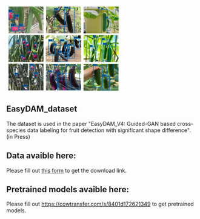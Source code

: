 <img src="https://github.com/I3-Laboratory/EasyDAM_dataset/blob/main/test_picture.jpg" width="300px">  


## EasyDAM_dataset
The dataset is used in the paper "EasyDAM_V4: Guided-GAN based cross-species data labeling for fruit detection with significant shape difference".  (in Press) 
## Data avaible here:
Please fill out [this form](https://forms.gle/PFhxjcpQZvq3xvo46) to get the download link.  
## Pretrained models avaible here:  
Please fill out https://cowtransfer.com/s/8401d172621349 to get pretrained models.
